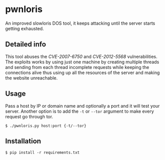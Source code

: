 # pwnloris
An improved slowloris DOS tool, it keeps attacking until the server starts getting exhausted.


## Detailed info

This tool abuses the *CVE-2007-6750* and *CVE-2012-5568* vulnerabilities. The exploits works by using just one machine by creating multiple threads and sending from each thread incomplete requests while keeping the connections alive thus using up all the resources of the server and making the website unreachable.


## Usage

Pass a host by IP or domain name and optionally a port and it will test your server. Another option is to add the `-t` or `--tor` argument to make every request go through tor.

    $ ./pwnloris.py host:port {-t/--tor}


## Installation

    $ pip install -r requirements.txt

